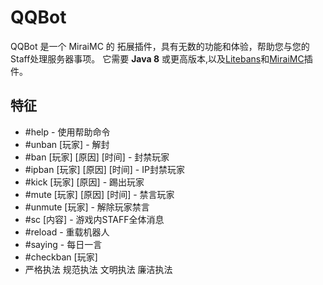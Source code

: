 # QQBot
QQBot 是一个 MiraiMC 的 拓展插件，具有无数的功能和体验，帮助您与您的Staff处理服务器事项。
它需要 **Java 8** 或更高版本,以及[Litebans](https://www.spigotmc.org/resources/litebans.3715/)和[MiraiMC](https://www.mcbbs.net/forum.php?mod=viewthread&tid=1207462)插件。

## 特征
- #help - 使用帮助命令
- #unban [玩家] - 解封
- #ban [玩家] [原因] [时间] - 封禁玩家
- #ipban [玩家] [原因] [时间] - IP封禁玩家
- #kick [玩家] [原因] - 踢出玩家
- #mute [玩家] [原因] [时间] - 禁言玩家
- #unmute [玩家] - 解除玩家禁言
- #sc [内容] - 游戏内STAFF全体消息
- #reload - 重载机器人
- #saying - 每日一言
- #checkban [玩家]
- 严格执法 规范执法 文明执法 廉洁执法
